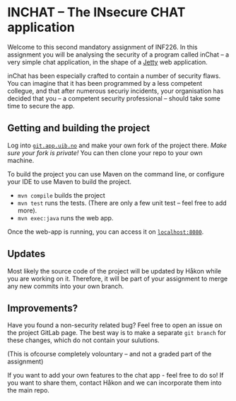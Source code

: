 # INCHAT – The INsecure CHAT application

Welcome to this second mandatory assignment of INF226.
In this assignment you will be analysing the security
of a program called inChat – a very simple chat application,
in the shape of a [Jetty](https://www.eclipse.org/jetty/)
web application.

inChat has been especially crafted to contain a number
of security flaws. You can imagine that it has been
programmed by a less competent collegue, and that after
numerous securiy incidents, your organisation has decided
that you – a competent security professional – should take
some time to secure the app.

## Getting and building the project

Log into [`git.app.uib.no`](https://git.app.uib.no/Hakon.Gylterud/inf226-2020-inchat) and make your
own fork of the project there. *Make sure your fork is private!*
You can then clone your repo to your own machine.

To build the project you can use Maven on the command line, or configure
your IDE to use Maven to build the project.

 - `mvn compile` builds the project
 - `mvn test` runs the tests. (There are only a few unit test – feel free to add more).
 - `mvn exec:java` runs the web app.

Once the web-app is running, you can access it on [`localhost:8080`](http://localhost:8080/).

## Updates

Most likely the source code of the project will be updated by Håkon
while you are working on it. Therefore, it will be part of
your assignment to merge any new commits into your own branch.

## Improvements?

Have you found a non-security related bug?
Feel free to open an issue on the project GitLab page.
The best way is to make a separate `git branch` for these
changes, which do not contain your sulutions.

(This is ofcourse completely volountary – and not a graded
part of the assignment)

If you want to add your own features to the chat app - feel free
to do so! If you want to share them, contact Håkon and we can
incorporate them into the main repo.


